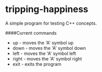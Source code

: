 tripping-happiness
==================

A simple program for testing C++ concepts.

####Current commands

* up - moves the 'A' symbol up
* down - moves the 'A' symbol down
* left - moves the 'A' symbol left
* right - moves the 'A' symbol right
* exit - exits the program
